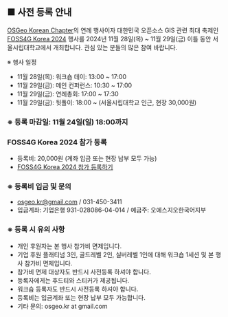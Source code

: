 ## ■ 사전 등록 안내

[OSGeo Korean Chapter](https://www.osgeo.kr/)의 연례 행사이자 대한민국 오픈소스 GIS 관련 최대 축제인 [FOSS4G Korea 2024](https://foss4g.osgeo.kr/) 행사를 2024년 11월 28일(목) ~ 11월 29일(금) 이틀 동안 서울시립대학교에서 개최합니다.
관심 있는 분들의 많은 참여 바랍니다.

※ 행사 일정
  - 11월 28일(목): 워크숍 데이: 13:00 ~ 17:00
  - 11월 29일(금): 메인 컨퍼런스: 10:30 ~ 17:00
  - 11월 29일(금): 연례총회: 17:00 ~ 17:30
  - 11월 29일(금): 뒷풀이: 18:00 ~ (서울시립대학교 인근, 현장 30,000원)


### ※ 등록 마감일: 11월 24일(일) 18:00까지

### FOSS4G Korea 2024 참가 등록
  - 등록비: 20,000원 (계좌 입금 또는 현장 납부 모두 가능)
  - [FOSS4G Korea 2024 참가 등록하기](https://forms.gle/Bro6F1W5j7ZmMpPs5)

### ※ 등록비 입금 및 문의
 - [osgeo.kr@gmail.com](mailto:osgeo.kr@gmail.com) / 031-450-3411
 - 입금계좌: 기업은행 931-028086-04-014  / 예금주: 오에스지오한국어지부

### ※ 등록 시 유의 사항
 - 개인 후원자는 본 행사 참가비 면제입니다.
 - 기업 후원 플래티넘 3인, 골드레벨 2인, 실버레벨 1인에 대해 워크숍 1세션 및 본 행사 참가비 면제입니다.
 - 참가비 면제 대상자도 반드시 사전등록 하셔야 합니다.
 - 등록자에게는 후드티와 스티커가 제공됩니다.
 - 워크숍 등록자도 반드시 사전등록 하셔야 합니다.
 - 등록비는 입금계좌 또는 현장 납부 모두 가능합니다.
 - 기타 문의: osgeo.kr at gmail.com
